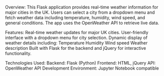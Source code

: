 Overview:
This Flask application provides real-time weather information for major cities in the UK. Users can select a city from a dropdown menu and fetch weather data including temperature, humidity, wind speed, and general conditions. The app uses the OpenWeather API to retrieve live data.

Features:
Real-time weather updates for major UK cities.
User-friendly interface with a dropdown menu for city selection.
Dynamic display of weather details including:
Temperature
Humidity
Wind speed
Weather description
Built with Flask for the backend and jQuery for interactive functionality.

Technologies Used:
Backend: Flask (Python)
Frontend: HTML, jQuery
API: OpenWeather API
Development Environment: Jupyter Notebook compatible
